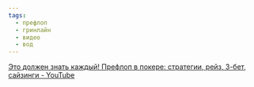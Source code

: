 ```yaml
---
tags:
  - префлоп
  - гринлайн
  - видео
  - вод
---
```

[Это должен знать каждый! Префлоп в покере: стратегии, рейз, 3-бет, сайзинги - YouTube](https://www.youtube.com/watch?v=AU9o3KPDt0Y)
